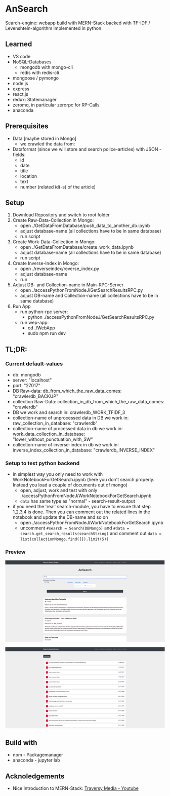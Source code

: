 # AnSearch

Search-engine: webapp build with MERN-Stack backed with TF-IDF / Levenshtein-algorithm implemented in python.

## Learned
- VS code
- NoSQL-Databases
  - mongodb with mongo-cli
  - redis with redis-cli
- mongoose / pymongo
- node.js
- express
- react.js
- redux: Statemanager
- zeromq, in particular zerorpc for RP-Calls
- anaconda


## Prerequisites
- Data [maybe stored in Mongo]
  - we crawled the data from: 
- Dataformat (since we will store and search police-articles) with JSON - fields:
  - id
  - date
  - title
  - location
  - text
  - number (related id(-s) of the article)

## Setup

1. Download Repository and switch to root folder
2. Create Raw-Data-Collection in Mongo:
   - open ./GetDataFromDatabase/push_data_to_another_db.ipynb
   - adjust database-name (all collections have to be in same database)
   - run script
3. Create Work-Data-Collection in Mongo:
   - open ./GetDataFromDatabase/create_work_data.ipynb
   - adjust database-name (all collections have to be in same database)
   - run script	
4. Create Inverse-Index in Mongo:
   - open ./reverseindex/reverse_index.py
   - adjust database-name
   - run
5. Adjust DB- and Collection-name in Main-RPC-Server
   - open ./accessPythonFromNodeJ/GetSearchResultsRPC.py
   - adjust DB-name and Collection-name (all collections have to be in same database)
6. Run App
   - run python-rpc server:
      - python ./accessPythonFromNodeJ/GetSearchResultsRPC.py
   - run wep-app:
      - cd ./WebApp
      - sudo npm run dev


## TL;DR:
### Current default-values
 - db: mongodb
 - server: "localhost"
 - port: "27017"
 - DB Raw-data: db_from_which_the_raw_data_comes: "crawlerdb_BACKUP"
 - collection Raw-Data: collection_in_db_from_which_the_raw_data_comes: "crawlerdb"
 - DB we work and search in: crawlerdb_WORK_TFIDF_3
 - collection-name of unprocessed data in DB we work in: raw_collection_in_database: "crawlerdb"
 - collection-name of processed data in db we work in: work_data_collection_in_database: "lower_without_punctuation_with_SW"
 - collection-name of inverse-index in db we work in: inverse_index_collection_in_database: "crawlerdb_INVERSE_INDEX"

### Setup to test python backend
 - in simplest way you only need to work with WorkNotebookForGetSearch.ipynb (here you don't search properly. Instead you load a couple of documents out of mongo)
   - open, adjust, work and test with only ./accessPythonFromNodeJ/WorkNotebookForGetSearch.ipynb
   - ```data``` has same type as "normal" - search-result-output
 - if you need the 'real' search-module, you have to ensure that step 1,2,3,4 is done. Then you can comment out the related lines in the notebook and update the DB-name and so on
   - open ./accessPythonFromNodeJ/WorkNotebookForGetSearch.ipynb
   - uncomment ```#search = Search(DBMongo)``` and ```#data = search.get_search_results(searchString)``` and comment out ```data = list(collectionMongo.find({}).limit(5))```

### Preview

![first.png](imagesREADME/first.png)

![second.png](imagesREADME/second.png)

## Build with

* npm - Packagemanager
* anaconda - jupyter lab

## Acknoledgements

* Nice Introduction to MERN-Stack: [Traversy Media - Youtube](https://www.youtube.com/user/TechGuyWeb)
